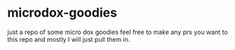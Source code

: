 # microdox-goodies
just a repo of some micro dox goodies feel free to make any prs you want to this repo and mostly I will just pull them in.
